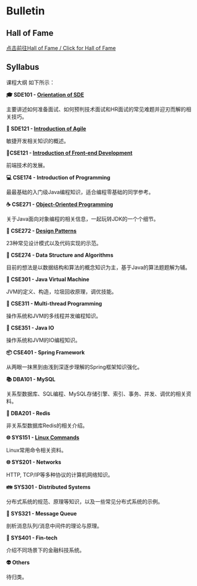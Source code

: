 # Bulletin

## Hall of Fame

[点击前往Hall of Fame / Click for Hall of Fame](./halloffame.md)

## Syllabus

课程大纲 如下所示：

**:mortar_board: SDE101 - [Orientation of SDE](./SDE101.md)**

主要讲述如何准备面试、如何预判技术面试和HR面试的常见难题并迎刃而解的相关技巧。

**:rocket: SDE121 - [Introduction of Agile](./SDE101.md)**

敏捷开发相关知识的概述。

**:art:CSE121 - [Introduction of Front-end Development](./CSE121.md)**

前端技术的发展。

**:computer: CSE174 - Introduction of Programming**

最最基础的入门级Java编程知识，适合编程零基础的同学参考。

**:coffee: CSE271 - [Object-Oriented Programming](./CSE271.md)**

关于Java面向对象编程的相关信息，一起玩转JDK的一个个细节。

**:nut_and_bolt: CSE272 - [Design Patterns](./CSE272.md)**

23种常见设计模式以及代码实现的示范。

**:1234: CSE274 - Data Structure and Algorithms**

目前的想法是以数据结构和算法的概念知识为主，基于Java的算法题题解为辅。

**:vertical_traffic_light: CSE301 - Java Virtual Machine**

JVM的定义、构造，垃圾回收原理，调优技能。

**:closed_lock_with_key: CSE311 - Multi-thread Programming**

操作系统和JVM的多线程并发编程知识。

**:floppy_disk: CSE351 - Java IO**

操作系统和JVM的IO编程知识。

**:package: CSE401 - Spring Framework**

从两眼一抹黑到由浅到深逐步理解的Spring框架知识强化。

**:books: DBA101 - MySQL**

关系型数据库、SQL编程、MySQL存储引擎、索引、事务、并发、调优的相关资料。

**:memo: DBA201 - Redis**

非关系型数据库Redis的相关介绍。

**:globe_with_meridians: SYS151 - [Linux Commands](./sys151.md)**

Linux常用命令相关资料。

**:globe_with_meridians: SYS201 - Networks**

HTTP, TCP/IP等多种协议的计算机网络知识。

**:family: SYS301 - Distributed Systems**

分布式系统的规范、原理等知识，以及一些常见分布式系统的示例。

**:shower: SYS321 - Message Queue**

剖析消息队列/消息中间件的理论与原理。

**:atm: SYS401 - Fin-tech**

介绍不同场景下的金融科技系统。

**:alien: Others**

待归类。
